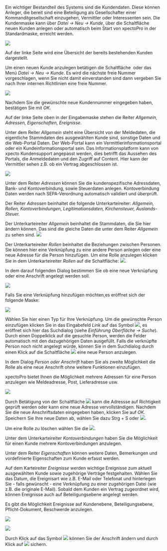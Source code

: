 Ein wichtiger Bestandteil des Systems sind die Kundendaten. Diese können Anleger, die bereit sind eine Beteiligung als Gesellschafter einer Kommanditgesellschaft einzugehen, Vermittler oder Interessenten sein. 
Die Kundenmaske kann über *Datei → Neu → Kunde*, über die Schaltfläche <img src="http://xpecto.github.io/docs/img/img_1418978975345.png" alt="" title=""> neuen Kunden anlegen oder automatisch beim Start von xpectoPro in der Standardmaske, erreicht werden.  

![](http://xpecto.github.io/docs/img/img_1434102809186.png)

Auf der linke Seite wird eine Übersicht der bereits bestehenden Kunden dargestellt.

Um einen neuen Kunde anzulegen betätigen die Schaltfläche <img src="http://xpecto.github.io/docs/img/img_1418978975345.png" alt="" title=""> oder das Menü *Datei → Neu → Kunde*. Es wird die nächste freie Nummer vorgeschlagen, wenn Sie nicht damit einverstanden sind dann vergeben Sie nach Ihrer internen Richtlinien eine freie Nummer. 

![](http://xpecto.github.io/docs/img/img_1418997533947.png) 

Nachdem Sie die gewünschte neue Kundennummer eingegeben haben, bestätigen Sie mit *OK*. 


Auf der linke Seite oben in der Eingabemaske stehen die Reiter *Allgemein, Adressen, Eigenschaften, Ereignisse*.

Unter dem Reiter *Allgemein* steht eine Übersicht von der Meldedaten, die eigentliche Stammdaten des ausgewählten Kunde sind, sonstige Daten und die Web-Portal Daten. 
Der Web-Portal kann ein Vermittlerinformationsportal oder ein Kundeinformationsportal sein.  Das Informationsplatform kann von xpecto Kundensupport angepasst werden, dies betrifft das Aussehen des Portals, die Anmeldedaten und den Zugriff auf Content. Hier kann der Vermittler sehen z.B. ob ein Vertrag abgeschlossen ist. 

![](http://xpecto.github.io/docs/img/img_1438083758737.png)

Unter dem Reiter *Adressen* können Sie die kundenspezifische Adressdaten, Bank- und Kontoverbindung, sowie Steuerdaten anlegen.  Kontoverbindung Daten werden nach  SEPA-Verordnung automatisch validiert und überprüft.  

Der Reiter *Adressen* beinhaltet die folgende Unterkarteireiter: *Allgemein, Rollen, Kontoverbindungen, Legitimationsdaten, Kirchensteuer, Auslands-Steuer.*

Der Unterkarteireiter *Allgemein* beinhaltet die Stammdaten, die Sie hier ändern können. Das sind die gleiche Daten die unter dem Reiter *Allgemein* zu sehen sind.
![](http://xpecto.github.io/docs/img/img_1438074679880.png)

Der Unterkarteireiter *Rollen* beinhaltet die Beziehungen zwischen Personen. Sie können hier eine Verknüpfung zu eine andere Person anlegen oder eine neue Adresse für die Person hinzufügen. 
Um eine Rolle anzulegen klicken Sie in dem Unterkarteireiter *Rollen* auf die Schaltfläche:  ![](http://xpecto.github.io/docs/img/img046.png). 

In dem darauf folgenden Dialog bestimmen Sie ob eine neue Verknüpfung oder eine Anschrift angelegt werden soll.

![](http://xpecto.github.io/docs/img/img_1438074839670.png)

Falls Sie eine Verknüpfung hinzufügen möchten,es eröffnet sich der folgende Maske:

![](http://xpecto.github.io/docs/img/img_1438084400120.png)

Wählen Sie hier einen Typ für Ihre Verknüpfung. Um die gewünschte Person einzufügen klicken Sie in das Eingabefeld *Link* auf das Symbol ![](http://xpecto.github.io/docs/img/img_1438327135428.png), es eröffnet sich hier das Suchdialog (siehe *Einführung Oberfläche → Suche*). Durch einen Doppelklick auf die gesuchte Person, werden die Felder automatisch mit den dazugehörigen Daten ausgefüllt. Falls die verknüpfte Person noch nicht angelegt würde, können Sie in dem Suchdialog durch einen Klick auf die Schaltfläche ![](http://xpecto.github.io/docs/img/img_1438327864939.png) eine neue Person anzulegen.

In dem Dialog *Person oder Anschrift* haben Sie als zweite Möglichkeit die Rolle als  eine neue Anschrift ohne weitere Funktionen einzufügen. 

xpectoPro bietet Ihnen die Möglichkeit mehrere Adressen für eine Person anzulegen wie Meldeadresse, Post, Lieferadresse usw. 

![](http://xpecto.github.io/docs/img/img_1438074994809.png)


Durch Betätigung von der Schaltfläche ![](http://xpecto.github.io/docs/img/img_1418999829813.png) kann die Adressse auf Richtigkeit geprüft werden oder kann eine neue Adresse vervollständigen. 
Nachdem Sie die neue Anschriftsdaten eingegeben haben, klicken Sie auf *OK*. 
Speichern Sie Ihre neue Daten ab,  wählen Sie  dazu Strg + S oder  ![](http://xpecto.github.io/docs/img/img_1438089018212.png).

Um eine Rolle zu löschen wählen Sie die ![](http://xpecto.github.io/docs/img/img_1438330503651.png).

Unter dem Unterkarteireiter *Kontoverbindungen*  haben Sie die Möglichkeit für einen Kunde mehrere Kontoverbindungen anzulegen.

Unter dem Reiter *Eigenschaften* können weitere Daten, Bemerkungen und vordefinierte Eigenschaften zum  Kunde erfasst werden.

Auf dem Karteireiter *Ereignisse* werden wichtige Ereignisse zum aktuell ausgewählten Kunde sowie zugehörige Verträge festgehalten. Wählen Sie das Datum, die Ereignisart wie z.B. E-Mail oder Telefonat und hinterlegen Sie - falls gewünscht - eine Verknüpfung zu einer zugehörigen Datei (wie z.B. die originale E-Mail). Sobald dem Kunden ein Vertrag zugeordnet wird, können Ereignisse auch auf Beteiligungsebene angelegt werden.

Es gibt die Möglichkeit  Ereignisse auf Kundenebene, Beteiligungsebene, Pflicht-Dokument, Beschwerde anzulegen.

![](http://xpecto.github.io/docs/img/img_1438076449296.png)

![](http://xpecto.github.io/docs/img/img_1438086598675.png)

Durch Klick auf das Symbol ![](http://xpecto.github.io/docs/img/img_1438088937270.png) können Sie der Anschrift ändern und durch Klick auf ![](http://xpecto.github.io/docs/img/img_1438089018212.png) sichern.